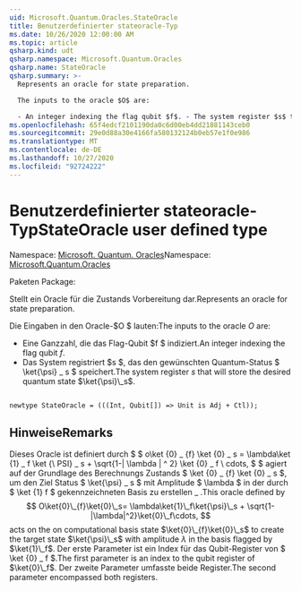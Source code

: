 ```yaml
---
uid: Microsoft.Quantum.Oracles.StateOracle
title: Benutzerdefinierter stateoracle-Typ
ms.date: 10/26/2020 12:00:00 AM
ms.topic: article
qsharp.kind: udt
qsharp.namespace: Microsoft.Quantum.Oracles
qsharp.name: StateOracle
qsharp.summary: >-
  Represents an oracle for state preparation.

  The inputs to the oracle $O$ are:

  - An integer indexing the flag qubit $f$. - The system register $s$ that will store the desired quantum state $\ket{\psi}\_s$.
ms.openlocfilehash: 65f4edcf2101190da0c6d00eb4dd21881143ceb0
ms.sourcegitcommit: 29e0d88a30e4166fa580132124b0eb57e1f0e986
ms.translationtype: MT
ms.contentlocale: de-DE
ms.lasthandoff: 10/27/2020
ms.locfileid: "92724222"
---
```

# <a name="stateoracle-user-defined-type"></a><span data-ttu-id="add2f-102">Benutzerdefinierter stateoracle-Typ</span><span class="sxs-lookup"><span data-stu-id="add2f-102">StateOracle user defined type</span></span>

<span data-ttu-id="add2f-103">Namespace: [Microsoft. Quantum. Oracles](xref:Microsoft.Quantum.Oracles)</span><span class="sxs-lookup"><span data-stu-id="add2f-103">Namespace: [Microsoft.Quantum.Oracles](xref:Microsoft.Quantum.Oracles)</span></span>

<span data-ttu-id="add2f-104">Paketen [](https://nuget.org/packages/)</span><span class="sxs-lookup"><span data-stu-id="add2f-104">Package: [](https://nuget.org/packages/)</span></span>


<span data-ttu-id="add2f-105">Stellt ein Oracle für die Zustands Vorbereitung dar.</span><span class="sxs-lookup"><span data-stu-id="add2f-105">Represents an oracle for state preparation.</span></span>

<span data-ttu-id="add2f-106">Die Eingaben in den Oracle-$O $ lauten:</span><span class="sxs-lookup"><span data-stu-id="add2f-106">The inputs to the oracle $O$ are:</span></span>

- <span data-ttu-id="add2f-107">Eine Ganzzahl, die das Flag-Qubit $f $ indiziert.</span><span class="sxs-lookup"><span data-stu-id="add2f-107">An integer indexing the flag qubit $f$.</span></span>
- <span data-ttu-id="add2f-108">Das System registriert $s $, das den gewünschten Quantum-Status $ \ket{\psi} \_ s $ speichert.</span><span class="sxs-lookup"><span data-stu-id="add2f-108">The system register $s$ that will store the desired quantum state $\ket{\psi}\_s$.</span></span>

```qsharp

newtype StateOracle = (((Int, Qubit[]) => Unit is Adj + Ctl));
```



## <a name="remarks"></a><span data-ttu-id="add2f-109">Hinweise</span><span class="sxs-lookup"><span data-stu-id="add2f-109">Remarks</span></span>

<span data-ttu-id="add2f-110">Dieses Oracle ist definiert durch $ $ o\ket {0} \_ {f} \ket {0} \_ s = \lambda\ket {1} \_ f \ket {\ PSI} \_ s + \sqrt{1-| \lambda | ^ 2} \ket {0} \_ f \ cdots, $ $ agiert auf der Grundlage des Berechnungs Zustands $ \ket {0} \_ {f} \ket {0} \_ s $, um den Ziel Status $ \ket{\psi} \_ s $ mit Amplitude $ \lambda $ in der durch $ \ket {1} f $ gekennzeichneten Basis zu erstellen \_ .</span><span class="sxs-lookup"><span data-stu-id="add2f-110">This oracle defined by $$ O\ket{0}\_{f}\ket{0}\_s= \lambda\ket{1}\_f\ket{\psi}\_s + \sqrt{1-|\lambda|^2}\ket{0}\_f\cdots, $$ acts on the on computational basis state $\ket{0}\_{f}\ket{0}\_s$ to create the target state $\ket{\psi}\_s$ with amplitude $\lambda$ in the basis flagged by $\ket{1}\_f$.</span></span>
<span data-ttu-id="add2f-111">Der erste Parameter ist ein Index für das Qubit-Register von $ \ket {0} \_ f $.</span><span class="sxs-lookup"><span data-stu-id="add2f-111">The first parameter is an index to the qubit register of $\ket{0}\_f$.</span></span> <span data-ttu-id="add2f-112">Der zweite Parameter umfasste beide Register.</span><span class="sxs-lookup"><span data-stu-id="add2f-112">The second parameter encompassed both registers.</span></span>